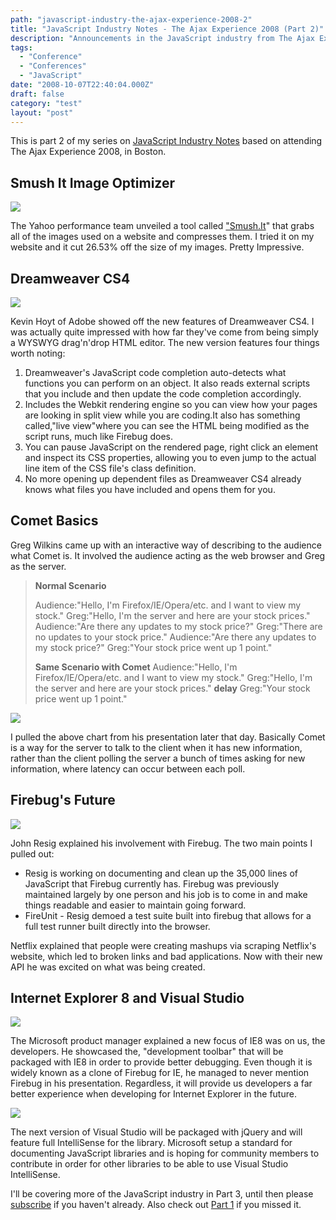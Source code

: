 ```yaml
---
path: "javascript-industry-the-ajax-experience-2008-2"
title: "JavaScript Industry Notes - The Ajax Experience 2008 (Part 2)"
description: "Announcements in the JavaScript industry from The Ajax Experience 2008 in Boston."
tags: 
  - "Conference"
  - "Conferences"
  - "JavaScript"
date: "2008-10-07T22:40:04.000Z"
draft: false
category: "test"
layout: "post"
---
```


This is part 2 of my series on [JavaScript Industry Notes](http://marcgrabanski.com/article/javascript-industry-the-ajax-experience-2008-1) based on attending The Ajax Experience 2008, in Boston.

## Smush It Image Optimizer
![](http://marcgrabanski.com/img/smushit.jpg)

The Yahoo performance team unveiled a tool called ["Smush.It](http://smushit.com/)" that grabs all of the images used on a website and compresses them. I tried it on my website and it cut 26.53% off the size of my images. Pretty Impressive.

## Dreamweaver CS4
![](http://marcgrabanski.com/img/dreamweaver-cs4.jpg)

Kevin Hoyt of Adobe showed off the new features of Dreamweaver CS4. I was actually quite impressed with how far they've come from being simply a WYSWYG drag'n'drop HTML editor. The new version features four things worth noting:

1. Dreamweaver's JavaScript code completion auto-detects what functions you can perform on an object. It also reads external scripts that you include and then update the code completion accordingly.
2. Includes the Webkit rendering engine so you can view how your pages are looking in split view while you are coding.It also has something called,"live view"where you can see the HTML being modified as the script runs, much like Firebug does.
3. You can pause JavaScript on the rendered page, right click an element and inspect its CSS properties, allowing you to even jump to the actual line item of the CSS file's class definition.
4. No more opening up dependent files as Dreamweaver CS4 already knows what files you have included and opens them for you.

## Comet Basics
Greg Wilkins came up with an interactive way of describing to the audience what Comet is. It involved the audience acting as the web browser and Greg as the server.
> **Normal Scenario**
> 
> Audience:"Hello, I'm Firefox/IE/Opera/etc. and I want to view my stock."
> Greg:"Hello, I'm the server and here are your stock prices."
> Audience:"Are there any updates to my stock price?"
> Greg:"There are no updates to your stock price."
> Audience:"Are there any updates to my stock price?"
> Greg:"Your stock price went up 1 point."
> 
> **Same Scenario with Comet**
> Audience:"Hello, I'm Firefox/IE/Opera/etc. and I want to view my stock."
> Greg:"Hello, I'm the server and here are your stock prices."
> **delay**
> Greg:"Your stock price went up 1 point."

![](http://marcgrabanski.com/img/comet-chart.jpg)

I pulled the above chart from his presentation later that day. Basically Comet is a way for the server to talk to the client when it has new information, rather than the client polling the server a bunch of times asking for new information, where latency can occur between each poll.

## Firebug's Future
![](http://marcgrabanski.com/img/firebug.jpg)

John Resig explained his involvement with Firebug. The two main points I pulled out:
- Resig is working on documenting and clean up the 35,000 lines of JavaScript that Firebug currently has. Firebug was previously maintained largely by one person and his job is to come in and make things readable and easier to maintain going forward.
- FireUnit - Resig demoed a test suite built into firebug that allows for a full test runner built directly into the browser.

Netflix explained that people were creating mashups via scraping Netflix's website, which led to broken links and bad applications. Now with their new API he was excited on what was being created.

## Internet Explorer 8 and Visual Studio
![](http://marcgrabanski.com/img/logo-ie8-beta.jpg)

The Microsoft product manager explained a new focus of IE8 was on us, the developers. He showcased the, "development toolbar" that will be packaged with IE8 in order to provide better debugging. Even though it is widely known as a clone of Firebug for IE, he managed to never mention Firebug in his presentation. Regardless, it will provide us developers a far better experience when developing for Internet Explorer in the future.

![](http://marcgrabanski.com/img/logo-visual-studio.jpg)

The next version of Visual Studio will be packaged with jQuery and will feature full IntelliSense for the library. Microsoft setup a standard for documenting JavaScript libraries and is hoping for community members to contribute in order for other libraries to be able to use Visual Studio IntelliSense.

I'll be covering more of the JavaScript industry in Part 3, until then please [subscribe](http://feeds.feedburner.com/allTrades) if you haven't already. Also check out [Part 1](http://marcgrabanski.com/article/javascript-industry-the-ajax-experience-2008-1) if you missed it.